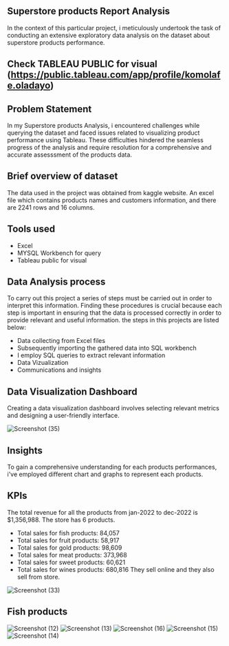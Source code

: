 ## Superstore products Report Analysis
In the context of this particular project, i meticulously undertook the task of conducting an extensive exploratory data analysis on the dataset about superstore products performance.

## Check TABLEAU PUBLIC for visual (https://public.tableau.com/app/profile/komolafe.oladayo)

## Problem Statement
In my Superstore products Analysis, i encountered challenges while querying the dataset and faced issues related to visualizing product performance using Tableau. These difficulties hindered the seamless progress of the analysis and require resolution for a comprehensive and accurate assesssment of the products data.

## Brief overview of dataset
The data used in the project was obtained from kaggle website. An excel file which contains products names and customers information, and there are 2241 rows and 16 columns. 

## Tools used
- Excel
- MYSQL Workbench for query
- Tableau public for visual

## Data Analysis process
To carry out this project a series of steps must be carried out in order to interpret this information. Finding these procedures is crucial because each step is important in ensuring that the data is processed correctly in order to provide relevant and useful information. the steps in this projects are listed below:

- Data collecting from Excel files
- Subsequently importing the gathered data into SQL workbench
- I employ SQL queries to extract relevant information
- Data Vizualization
- Communications and insights

## Data Visualization Dashboard 
Creating a data visualization dashboard involves selecting relevant metrics and designing a user-friendly interface.

![Screenshot (35)](https://github.com/olaanalyst/Superstore-Sales-Report/assets/141564936/e3d0c8f1-d44a-4b1f-8579-4a7971324430)

## Insights
To gain a comprehensive understanding for each products performances, i've employed different chart and graphs to represent each products.

## KPIs
The total revenue for all the products from jan-2022 to dec-2022 is $1,356,988. The store has 6 products.
- Total sales for fish products: 84,057
- Total sales for fruit products: 58,917
- Total sales for gold products: 98,609
- Total sales for meat products: 373,968
- Total sales for sweet products: 60,621
- Total sales for wines products: 680,816
They sell online and they also sell from store.

![Screenshot (33)](https://github.com/olaanalyst/Superstore-Sales-Report/assets/141564936/0f6db3c6-a1e4-4cc2-b474-4ecb6a99733f)

## Fish products
 
![Screenshot (12)](https://github.com/olaanalyst/Superstore-Sales-Report/assets/141564936/fbd74945-8720-40ef-b7aa-3b972c192c3d)
![Screenshot (13)](https://github.com/olaanalyst/Superstore-Sales-Report/assets/141564936/a19753a9-8a40-4dbb-8d77-80144dc3ba30)
![Screenshot (16)](https://github.com/olaanalyst/Superstore-Sales-Report/assets/141564936/7766a4bb-1dd4-4aa4-9ec6-6ce395f16680)
![Screenshot (15)](https://github.com/olaanalyst/Superstore-Sales-Report/assets/141564936/9446c390-3094-472e-aaf7-4feb0b8de086)
![Screenshot (14)](https://github.com/olaanalyst/Superstore-Sales-Report/assets/141564936/4b3b542e-de6b-4da8-8eca-99541f047280)

